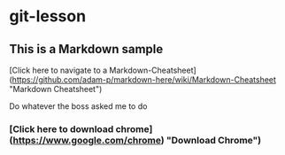 # git-lesson
## This is a Markdown sample
[Click here to navigate to a Markdown-Cheatsheet] (https://github.com/adam-p/markdown-here/wiki/Markdown-Cheatsheet "Markdown Cheatsheet")

Do whatever the boss asked me to do

### [Click here to download chrome] (https://www.google.com/chrome) "Download Chrome")

